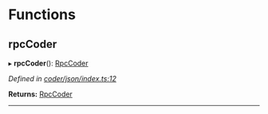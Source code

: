 

# Functions

<a id="rpccoder"></a>

##  rpcCoder

▸ **rpcCoder**(): [RpcCoder](_coder_json_types_d_.md#rpccoder)

*Defined in [coder/json/index.ts:12](https://github.com/polkadot-js/api/blob/267411d/packages/rpc-provider/src/coder/json/index.ts#L12)*

**Returns:** [RpcCoder](_coder_json_types_d_.md#rpccoder)

___

